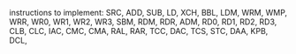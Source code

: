instructions to implement:
	SRC,
	ADD,
	SUB,
	LD,
	XCH,
	BBL,
	LDM,
	WRM,
	WMP,
	WRR,
	WR0,
	WR1,
	WR2,
	WR3,
	SBM,
	RDM,
	RDR,
	ADM,
	RD0,
	RD1,
	RD2,
	RD3,
	CLB,
	CLC,
	IAC,
	CMC,
	CMA,
	RAL,
	RAR,
	TCC,
	DAC,
	TCS,
	STC,
	DAA,
	KPB,
	DCL,